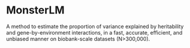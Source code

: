 # MonsterLM
A method to estimate the proportion of variance explained by heritability and gene-by-environment interactions, in a fast, accurate, efficient, and unbiased manner on biobank-scale datasets (N>300,000). 
